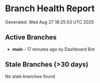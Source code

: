 # Branch Health Report
Generated: Wed Aug 27 18:25:53 UTC 2025

## Active Branches
- **main** - 17 minutes ago by Dashboard Bot

## Stale Branches (>30 days)
No stale branches found
